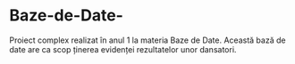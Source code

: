 # Baze-de-Date-
Proiect complex realizat în anul 1 la materia Baze de Date. 
Această bază de date are ca scop ținerea evidenței rezultatelor unor dansatori. 
